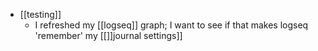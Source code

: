 - [[testing]]
	- I refreshed my [[logseq]] graph; I want to see if that makes logseq 'remember' my [[]]journal settings]]
